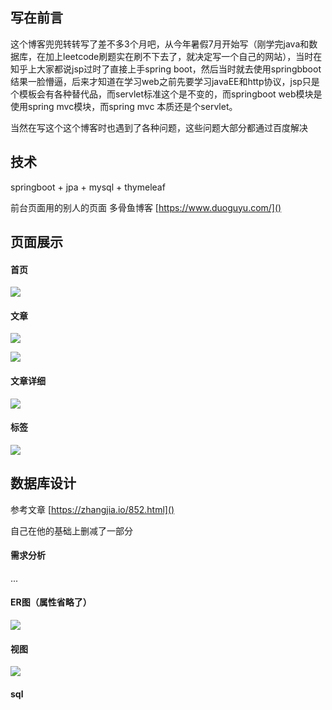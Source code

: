 ## 写在前言

这个博客兜兜转转写了差不多3个月吧，从今年暑假7月开始写（刚学完java和数据库，在加上leetcode刷题实在刷不下去了，就决定写一个自己的网站），当时在知乎上大家都说jsp过时了直接上手spring boot，然后当时就去使用springbboot 结果一脸懵逼，后来才知道在学习web之前先要学习javaEE和http协议，jsp只是个模板会有各种替代品，而servlet标准这个是不变的，而springboot web模块是使用spring mvc模块，而spring mvc 本质还是个servlet。

当然在写这个这个博客时也遇到了各种问题，这些问题大部分都通过百度解决

## 技术

springboot + jpa + mysql + thymeleaf

前台页面用的别人的页面   多骨鱼博客    [https://www.duoguyu.com/]()



## 页面展示

#### 	首页

![](https://github.com/koupigu/blog/blob/master/doc/首页01.png)

#### 	文章

![](C:\Users\胡锦波\Desktop\doc\文章01.png)

![](C:\Users\胡锦波\Desktop\doc\分页01.png)

#### 	文章详细

![](C:\Users\胡锦波\Desktop\doc\文章详细01.png)

#### 	标签

![](C:\Users\胡锦波\Desktop\doc\标签01.png)



## 数据库设计

参考文章     [https://zhangjia.io/852.html]()

自己在他的基础上删减了一部分

#### 需求分析

...

#### ER图（属性省略了）

![](C:\Users\胡锦波\Desktop\doc\ER图01.png)

#### 视图

![](C:\Users\胡锦波\Desktop\doc\数据库视图01.png)

#### sql

